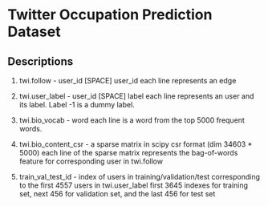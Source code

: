 # Twitter Occupation Prediction Dataset

## Descriptions
1. twi.follow - user_id [SPACE] user_id
   each line represents an edge

2. twi.user_label - user_id [SPACE] label
   each line represents an user  and its label.  Label -1 is a dummy label.

3. twi.bio_vocab - word
   each line is a word from the top 5000 frequent words.

4. twi.bio_content_csr - a sparse matrix in scipy csr format (dim 34603 * 5000)
   each line of the sparse matrix represents the bag-of-words feature for corresponding user in twi.follow

5. train_val_test_id - index of users in training/validation/test corresponding to the first 4557 users in twi.user_label
   first 3645 indexes for training set, next 456 for validation set, and the last 456 for test set




